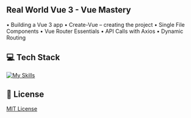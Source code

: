 ## Real World Vue 3 - Vue Mastery
• Building a Vue 3 app
• Create-Vue – creating the project
• Single File Components
• Vue Router Essentials
• API Calls with Axios
• Dynamic Routing

## 💻 Tech Stack
[![My Skills](https://skillicons.dev/icons?i=html,css,javascript,vue)](https://skillicons.dev)

## 🔐 License
[MIT License](LICENSE)